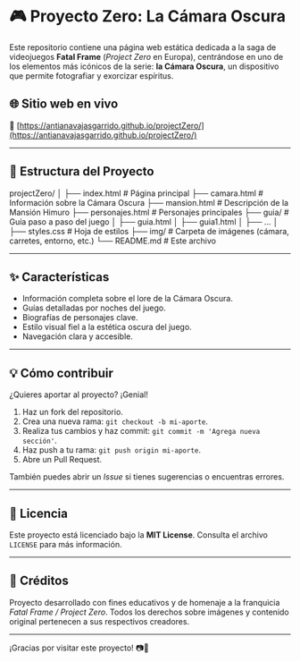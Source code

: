 # 🎮 Proyecto Zero: La Cámara Oscura

Este repositorio contiene una página web estática dedicada a la saga de videojuegos **Fatal Frame** (*Project Zero* en Europa), centrándose en uno de los elementos más icónicos de la serie: **la Cámara Oscura**, un dispositivo que permite fotografiar y exorcizar espíritus.

## 🌐 Sitio web en vivo

🔗 [https://antianavajasgarrido.github.io/projectZero/](https://antianavajasgarrido.github.io/projectZero/)

---

## 📁 Estructura del Proyecto

projectZero/ │ ├── index.html # Página principal ├── camara.html # Información sobre la Cámara Oscura ├── mansion.html # Descripción de la Mansión Himuro ├── personajes.html # Personajes principales ├── guia/ # Guía paso a paso del juego │ ├── guia.html │ ├── guia1.html │ ├── ... │ ├── styles.css # Hoja de estilos ├── img/ # Carpeta de imágenes (cámara, carretes, entorno, etc.) └── README.md # Este archivo


---

## ✨ Características

- Información completa sobre el lore de la Cámara Oscura.
- Guías detalladas por noches del juego.
- Biografías de personajes clave.
- Estilo visual fiel a la estética oscura del juego.
- Navegación clara y accesible.

---

## 💡 Cómo contribuir

¿Quieres aportar al proyecto? ¡Genial!

1. Haz un fork del repositorio.
2. Crea una nueva rama: `git checkout -b mi-aporte`.
3. Realiza tus cambios y haz commit: `git commit -m 'Agrega nueva sección'`.
4. Haz push a tu rama: `git push origin mi-aporte`.
5. Abre un Pull Request.

También puedes abrir un *Issue* si tienes sugerencias o encuentras errores.

---

## 📜 Licencia

Este proyecto está licenciado bajo la **MIT License**. Consulta el archivo `LICENSE` para más información.

---

## 🙌 Créditos

Proyecto desarrollado con fines educativos y de homenaje a la franquicia *Fatal Frame / Project Zero*. Todos los derechos sobre imágenes y contenido original pertenecen a sus respectivos creadores.

---

¡Gracias por visitar este proyecto! 📷👻
